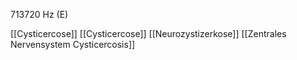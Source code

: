 713720 Hz (E)

[[Cysticercose]]
[[Cysticercose]]
[[Neurozystizerkose]]
[[Zentrales Nervensystem Cysticercosis]]